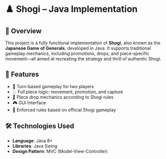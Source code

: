 # ♟️ Shogi – Java Implementation

## 📌 Overview
This project is a fully functional implementation of **Shogi**, also known as the **Japanese Game of Generals**, developed in Java.
It supports traditional gameplay mechanics, including promotions, drops, and piece-specific movement—all aimed at recreating the strategy and thrill of authentic Shogi.

## 🧠 Features
- 🔄 Turn-based gameplay for two players
- ♘ Full piece logic: movement, promotion, and capture
- 🎏 Piece drop mechanics according to Shogi rules
- 🎮 GUI Interface
- 📜 Enforced rules based on official Shogi gameplay

## 🛠️ Technologies Used
- **Language**: Java 8+
- **Libraries**: Java Swing
- **Design Pattern**: MVC (Model-View-Controller)
